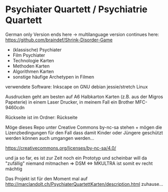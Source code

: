 # Psychiater Quartett / Psychiatrie Quartett
German only Version ends here -> multilanguage version continues here: https://github.com/braindef/Shrink-Disorder-Game


 * (klassische) Psychiater
 * Film Psychiater
 * Technologie Karten
 * Methoden Karten
 * Algorithmen Karten
 * sonstige häufige Archetypen in Filmen

verwendete Software:
Inkscape on GNU debian jessie/stretch Linux

Ausdrucken geht am besten auf A6 Halbkarton Karten (z.B. aus der Migros Papeterie) in einem Laser Drucker, in meinem Fall ein Brother MFC-9460cdn

Rückseite ist im Ordner: Rückseite

Möge dieses Repo unter Creative Commons by-nc-sa stehen + mögen die Lizenzbedingungen für den Fall dass damit Kinder oder Jüngere geschützt werden können auch umgangen werden...

https://creativecommons.org/licenses/by-nc-sa/4.0/


und ja so far, es ist zur Zeit noch ein Prototyp und scheinbar will da "zufällig" niemand mitmachen => DSM <=> MKULTRA ist somit ev recht mächtig

Das Projekt ist für den Moment mal auf http://marclandolt.ch/PsychiaterQuartettKarten/description.html zuhause...

